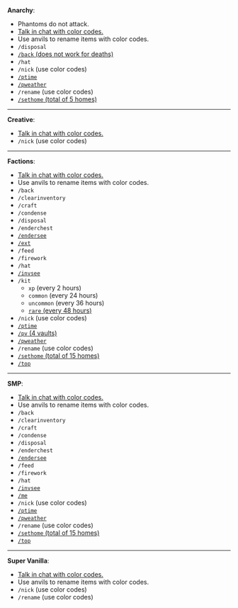 **Anarchy**:
- Phantoms do not attack.
- <u>Talk in chat with color codes.</u>
- Use anvils to rename items with color codes.
- `/disposal`
- <u>`/back` (does not work for deaths)</u>
- `/hat`
- `/nick` (use color codes)
- <u>`/ptime`</u>
- <u>`/pweather`</u>
- `/rename` (use color codes)
- <u>`/sethome` (total of 5 homes)</u>

---

**Creative**:
- <u>Talk in chat with color codes.</u>
- `/nick` (use color codes)

---

**Factions**:
- <u>Talk in chat with color codes.</u>
- Use anvils to rename items with color codes.
- `/back`
- `/clearinventory`
- `/craft`
- `/condense`
- `/disposal`
- `/enderchest`
- <u>`/endersee`</u>
- <u>`/ext`</u>
- `/feed`
- `/firework`
- `/hat`
- <u>`/invsee`</u>
- `/kit`
  * `xp` (every 2 hours)
  * `common` (every 24 hours)
  * `uncommon` (every 36 hours)
  * <u>`rare` (every 48 hours)</u>
- `/nick` (use color codes)
- <u>`/ptime`</u>
- <u>`/pv` (4 vaults)</u>
- <u>`/pweather`</u>
- `/rename` (use color codes)
- <u>`/sethome` (total of 15 homes)</u>
- <u>`/top`</u>

---

**SMP**:
- <u>Talk in chat with color codes.</u>
- Use anvils to rename items with color codes.
- `/back`
- `/clearinventory`
- `/craft`
- `/condense`
- `/disposal`
- `/enderchest`
- <u>`/endersee`</u>
- `/feed`
- `/firework`
- `/hat`
- <u>`/invsee`</u>
- <u>`/me`</u>
- `/nick` (use color codes)
- <u>`/ptime`</u>
- <u>`/pweather`</u>
- `/rename` (use color codes)
- <u>`/sethome` (total of 15 homes)</u>
- <u>`/top`</u>

---

**Super Vanilla**:
- <u>Talk in chat with color codes.</u>
- Use anvils to rename items with color codes.
- `/nick` (use color codes)
- `/rename` (use color codes)
